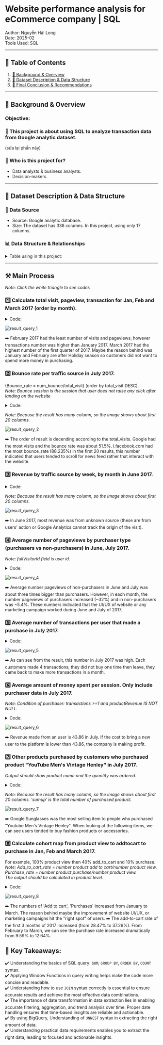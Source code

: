 # Website performance analysis for eCommerce company | SQL
Author: Nguyễn Hải Long  
Date: 2025-02  
Tools Used: SQL 

---

## 📑 Table of Contents  
1. [📌 Background & Overview](#-background--overview)  
2. [📂 Dataset Description & Data Structure](#-dataset-description--data-structure)  
3. [🔎 Final Conclusion & Recommendations](#-final-conclusion--recommendations)

---

## 📌 Background & Overview  

### Objective:
### 📖 This project is about using SQL to analyze transaction data from Google analytic dataset.  

(sửa lại phần này)  

### 👤 Who is this project for?  

- Data analysts & business analysts.  
- Decision-makers.

---

## 📂 Dataset Description & Data Structure  

### 📌 Data Source  
- Source: Google analytic database.
- Size: The dataset has 338 columns. In this project, using only 17 columns.

### 📊 Data Structure & Relationships  
<details>
 <summary>Table using in this project:</summary>

| Field Name | Data Type | Description |
|------------|-----------|-------------|
| fullVisitorId | STRING | The unique visitor ID. |
| date | STRING | The date of the session in YYYYMMDD format. |
| totals | RECORD | This section contains aggregate values across the session. |
| totals.bounces | INTEGER | Total bounces (for convenience). For a bounced session, the value is 1, otherwise it is null. |
| totals.hits | INTEGER | Total number of hits within the session. |
| totals.pageviews | INTEGER | Total number of pageviews within the session. |
| totals.visits | INTEGER | The number of sessions (for convenience). This value is 1 for sessions with interaction events. The value is null if there are no interaction events in the session. |
| totals.transactions | INTEGER | Total number of ecommerce transactions within the session. |
| trafficSource.source | STRING | The source of the traffic source. Could be the name of the search engine, the referring hostname, or a value of the utm_source URL parameter. |
| hits | RECORD | This row and nested fields are populated for any and all types of hits. |
| hits.eCommerceAction | RECORD| This section contains all of the ecommerce hits that occurred during the session. This is a repeated field and has an entry for each hit that was collected.|
| hits.eCommerceAction.action_type | STRING | "The action type. Click through of product lists = 1, Product detail views = 2, Add product(s) to cart = 3, Remove product(s) from cart = 4, Check out = 5, Completed purchase = 6, Refund of purchase = 7, Checkout options = 8, Unknown = 0. Usually this action type applies to all the products in a hit, with the following exception: when hits.product.isImpression = TRUE, the corresponding product is a product impression that is seen while the product action is taking place (i.e., a ""product in list view"")." |
| hits.product | RECORD | This row and nested fields will be populated for each hit that contains Enhanced Ecommerce PRODUCT data. |
| hits.product.productQuantity | INTEGER | The quantity of the product purchased. |
| hits.product.productRevenue | INTEGER | The revenue of the product, expressed as the value passed to Analytics multiplied by 10^6 (e.g., 2.40 would be given as 2400000). |
| hits.product.productSKU | STRING | Product SKU. |
| hits.product.v2ProductName | STRING | Product Name. |

</details>

---

## ⚒️ Main Process  

*Note: Click the white triangle to see codes*  

### 1️⃣ Calculate total visit, pageview, transaction for Jan, Feb and March 2017 (order by month).  
<details>
 <summary>Code:</summary>
 
 ```sql
SELECT
    FORMAT_DATE('%Y%m', PARSE_DATE('%Y%m%d',date)) month
    ,SUM(totals.visits) visits
    ,SUM(totals.pageviews) pageviews
    ,SUM(totals.transactions) transactions
FROM `bigquery-public-data.google_analytics_sample.ga_sessions_2017*`
WHERE _table_suffix BETWEEN '0101' AND '0331'
GROUP BY date
;
```
</details>  

![result_query_1](https://github.com/longnguyen0102/photo/blob/main/eCommerce_project/sql_ecommerce_query01_result.png)  

➡️ February 2017 had the least number of visits and pageviews; however transactions number was higher than January 2017. March 2017 had the highest number of the first quarter of 2017. Maybe the reason behind was January and February are after Holiday season so custoners did not want to spend more money in purchasing.  

### 2️⃣ Bounce rate per traffic source in July 2017.  
(Bounce_rate = num_bounce/total_visit) (order by total_visit DESC).  
*Note: Bounce session is the session that user does not raise any click after landing on the website*  
<details>
 <summary>Code:</summary>
 
```sql
WITH sum_visits_and_bounces AS(
  SELECT
    trafficSource.source
    ,SUM(totals.visits) total_visits
    ,SUM(totals.bounces)total_no_of_bounces
  FROM `bigquery-public-data.google_analytics_sample.ga_sessions_201707*`
  GROUP BY trafficSource.source
)
SELECT
  *
  ,ROUND((total_no_of_bounces / total_visits)*100.0, 3) bounce_rate
FROM sum_visits_and_bounces
ORDER BY total_visits DESC
;
```
</details>  

*Note: Because the result has many column, so the image shows about first 20 columns.*  

![result_query_2](https://github.com/longnguyen0102/photo/blob/main/eCommerce_project/sql_ecommerce_query02_result.png)  

➡️ The order of result is decending according to the total_visits. Google had the most visits and the bounce rate was about 51.5%. l.facebook.com had the most bounce_rate (88.235%) in the first 20 results, this number indicated that users tended to scroll for news feed rather that interact with the website.  

### 3️⃣ Revenue by traffic source by week, by month in June 2017.  
<details>
 <summary>Code:</summary>
 
```sql
WITH data_with_date AS(
  SELECT 
  PARSE_DATE('%Y%m%d',date) date_format
  ,trafficSource.source
  ,productRevenue
  FROM `bigquery-public-data.google_analytics_sample.ga_sessions_201706*`,
  UNNEST (hits) hits,
  UNNEST (hits.product) product
  WHERE productRevenue IS NOT NULL
),
revenue_month AS(
  SELECT
    'Month' time_type
    ,FORMAT_DATE('%Y%m',date_format) time
    ,source
    ,ROUND((SUM(productRevenue) / 1000000),4) revenue
  FROM data_with_date
  GROUP BY time, source
),
revenue_week AS(
  SELECT
    'Week' time_type
    ,FORMAT_DATE('%Y%W', date_format) time
    ,source
    ,ROUND((SUM(productRevenue) / 1000000),4) revenue
  FROM data_with_date
  GROUP BY time, source
)
SELECT * FROM revenue_month
UNION DISTINCT
SELECT * FROM revenue_week
ORDER BY source, revenue DESC
;
```
</details>  

*Note: Because the result has many column, so the image shows about first 20 columns.*  

![result_query_3](https://github.com/longnguyen0102/photo/blob/main/eCommerce_project/sql_ecommerce_query03_result.png)  

➡️ In June 2017, most revenue was from unknown source (these are from users' action or Google Analytics cannot track the origin of the visit).  

### 4️⃣ Average number of pageviews by purchaser type (purchasers vs non-purchasers) in June, July 2017.  
*Note: fullVisitorId field is user id.*  
<details>
 <summary>Code:</summary>
 
```sql
WITH get_data AS(
  SELECT
    fullVisitorId
    ,FORMAT_DATE('%Y%m', PARSE_DATE('%Y%m%d',date)) month
    ,totals.transactions
    ,productRevenue
    ,totals.pageviews
  FROM `bigquery-public-data.google_analytics_sample.ga_sessions_2017*`,
  UNNEST (hits) hits,
  UNNEST (hits.product) product
  WHERE _table_suffix BETWEEN '0601' AND '0731'
)
,avg_purchasers AS(
SELECT
  month
  ,SUM (pageviews) / COUNT(DISTINCT fullVisitorId) avg_pageviews_purchase
FROM get_data
WHERE transactions >= 1 AND productRevenue IS NOT NULL
GROUP BY month
)
,avg_non_purchasers AS(
SELECT
  month
  ,SUM (pageviews) / COUNT(DISTINCT fullVisitorId) avg_pageviews_non_purchase
FROM get_data
WHERE transactions IS NULL AND productRevenue IS NULL
GROUP BY month
)
SELECT * FROM avg_purchasers
LEFT JOIN avg_non_purchasers
USING(month)
ORDER BY month
;
```
</details>  

![result_query_4](https://github.com/longnguyen0102/photo/blob/main/eCommerce_project/sql_ecommerce_query04_result.png)  

➡️ Average number pageviews of non-purchasers in June and July was about three times bigger than purchasers. However, in each month, the number pageviews of purchasers increased (~32%) and in non-purchasers was ~5.4%. These numbers indicated that the UI/UX of website or any marketing campaign worked during June and July of 2017.

### 5️⃣ Average number of transactions per user that made a purchase in July 2017.  
<details>
 <summary>Code:</summary>
 
```sql
WITH get_data AS(
  SELECT
    FORMAT_DATE('%Y%m', PARSE_DATE('%Y%m%d',date)) month
    ,fullVisitorId
    ,totals.transactions
  FROM `bigquery-public-data.google_analytics_sample.ga_sessions_201707*`,
  UNNEST (hits) hits,
  UNNEST (hits.product) product
  WHERE totals.transactions >= 1 AND productRevenue IS NOT NULL
)
,total_transactions_purchaser AS(
  SELECT
    month
    ,COUNT(DISTINCT fullVisitorId) count_visitor
    ,SUM(transactions) sum_transactions
  FROM get_data
  GROUP BY month
)
SELECT
  month
  ,(sum_transactions / count_visitor) avg_total_transactions_per_user
FROM total_transactions_purchaser
;
```
</details>  

![result_query_5](https://github.com/longnguyen0102/photo/blob/main/eCommerce_project/sql_ecommerce_query05_result.png)  

➡️ As can see from the result, this number in July 2017 was high. Each customers made 4 transactions; they did not buy one time then leave, they came back to make more transactions in a month.  

### 6️⃣ Average amount of money spent per session. Only include purchaser data in July 2017.    
*Note: Condition of purchaser: transactions >=1 and productRevenue IS NOT NULL.*  
<details>
 <summary>Code:</summary>
 
```sql
WITH get_data AS(
    SELECT
        FORMAT_DATE('%Y%m', PARSE_DATE('%Y%m%d',date)) month
        ,totals.transactions
        ,totals.visits
        ,productRevenue
    FROM `bigquery-public-data.google_analytics_sample.ga_sessions_201707*`,
    UNNEST (hits) hits,
    UNNEST (hits.product) product
    WHERE totals.transactions IS NOT NULL AND productRevenue IS NOT NULL
)
,sum_revenue_and_visit AS(
    SELECT
        month
        ,SUM(productRevenue) / 1000000 sum_revenue
        ,SUM(visits) sum_visit
    FROM get_data
    GROUP BY month
)
SELECT
    month
    ,ROUND((sum_revenue / sum_visit),2) avg_revenue_by_user_per_visit
FROM sum_revenue_and_visit
;
```
</details>  

![result_query_6](https://github.com/longnguyen0102/photo/blob/main/eCommerce_project/sql_ecommerce_query06_result.png)  

➡️ Revenue made from an user is 43.86 in July. If the cost to bring a new user to the platform is lower than 43.86, the company is making profit.  

### 7️⃣ Other products purchased by customers who purchased product "YouTube Men's Vintage Henley" in July 2017.  
*Output should show product name and the quantity was ordered.*  
<details>
 <summary>Code:</summary>
 
```sql
/*filter purchaser*/
WITH vintage_purchasers AS(
  SELECT
    fullVisitorId
    ,product.v2ProductName
    ,product.productQuantity
  FROM `bigquery-public-data.google_analytics_sample.ga_sessions_201707*`,
  UNNEST (hits) hits,
  UNNEST (hits.product) product
  WHERE productRevenue IS NOT NULL AND productQuantity IS NOT NULL AND product.v2ProductName = "YouTube Men's Vintage Henley"
)
  SELECT
    product.v2ProductName other_purchased_products
    ,SUM(product.productQuantity) sumup
  FROM `bigquery-public-data.google_analytics_sample.ga_sessions_201707*`,
  UNNEST (hits) hits,
  UNNEST (hits.product) product
  WHERE productRevenue IS NOT NULL AND productQuantity IS NOT NULL AND fullVisitorId IN (SELECT fullVisitorId FROM vintage_purchasers)
    AND product.v2ProductName <> "YouTube Men's Vintage Henley"
  GROUP BY other_purchased_products
  ORDER BY sumup DESC
  ;
```
</details>  

*Note: Because the result has many column, so the image shows about first 20 columns. 'sumup' is the total number of purchased product.*  

![result_query_7](https://github.com/longnguyen0102/photo/blob/main/eCommerce_project/sql_ecommerce_query07_result.png)  

➡️ Google Sunglasses was the most selling item to people who purchased "Youtube Men's Vintage Henley". When looking at the following items, we can see users tended to buy fashion products or accessories.

### 8️⃣ Calculate cohort map from product view to addtocart to purchase in Jan, Feb and March 2017.  
For example, 100% product view then 40% add_to_cart and 10% purchase.  
*Note: Add_to_cart_rate = number product  add to cart/number product view.  
Purchase_rate = number product purchase/number product view.  
The output should be calculated in product level.* 
<details>
 <summary>Code:</summary>
 
```sql
WITH filtered_data AS(
  SELECT
    FORMAT_DATE('%Y%m', PARSE_DATE('%Y%m%d',date)) month
    ,CAST(hits.eCommerceAction.action_type AS INT64) AS action_type
    ,product.productRevenue
  FROM `bigquery-public-data.google_analytics_sample.ga_sessions_2017*`,
  UNNEST (hits) hits,
  UNNEST (hits.product) product
  WHERE _table_suffix BETWEEN '0101' AND '0331'
  ORDER BY action_type
)
,product_view AS(
  SELECT
    month
    ,COUNT(action_type) num_product_view
  FROM filtered_data
  WHERE action_type = 2
  GROUP BY month
)
,add_to_cart AS(
  SELECT
    month
    ,COUNT(action_type) num_addtocart
  FROM filtered_data
  WHERE action_type = 3
  GROUP BY month
)
,purchase AS(
  SELECT
    month
    ,COUNT(action_type) num_purchase
  FROM filtered_data
  WHERE action_type = 6 AND productRevenue IS NOT NULL
  GROUP BY month
)
,all_data_needed AS(
  SELECT * FROM product_view
  JOIN add_to_cart
  USING(month)
  JOIN purchase
  USING(month)
  ORDER BY month
)
SELECT 
  *
  ,ROUND((num_addtocart / num_product_view)*100,2) add_to_cart_rate
  ,ROUND((num_purchase / num_product_view)*100,2) purchase_rate
FROM all_data_needed
;
```
</details>  

![result_query_8](https://github.com/longnguyen0102/photo/blob/main/eCommerce_project/sql_ecommerce_query08_result.png)  

➡️ The numbers of 'Add to cart', 'Purchases' increased from January to March. The reason behind maybe the improvement of website UI/UX, or marketing campaigns hit the "right spot" of users.
➡️ The add-to-cart rate of the first 3 months of 2017 increased (from 28.47% to 37.29%). From February to March, we can see the purchase rate increased dramatically from 9.59% to 12.64%.  

## 📌 Key Takeaways:  
✔️ Understanding the basics of SQL query: ```SUM```, ```GROUP BY```, ```ORDER BY```, ```COUNT``` syntax.  
✔️ Applying Window Functions in query writing helps make the code more concise and readable.   
✔️ Understanding how to use ```JOIN``` syntax correctly is essential to ensure accurate results and achieve the most effective data combinations.  
✔️ The importance of date transformation in data extraction lies in enabling accurate filtering, aggregation, and trend analysis over time. Proper date handling ensures that time-based insights are reliable and actionable.  
✔️ By using BigQuery, Understanding of ```UNNEST``` syntax in extracting the right amount of data.  
✔️ Understanding practical data requirements enables you to extract the right data, leading to focused and actionable insights.
